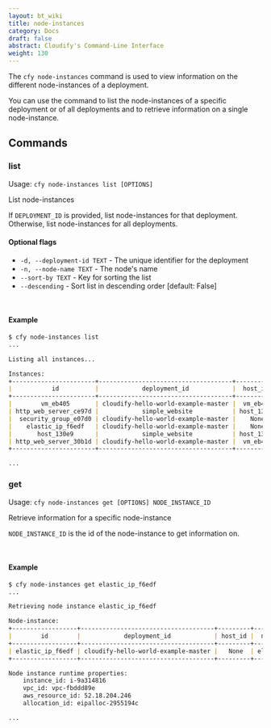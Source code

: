 ```yaml
---
layout: bt_wiki
title: node-instances
category: Docs
draft: false
abstract: Cloudify's Command-Line Interface
weight: 130
---
```


The `cfy node-instances` command is used to view information on the different node-instances of a deployment.

You can use the command to list the node-instances of a specific deployment or of all deployments and to retrieve information on a single node-instance.


## Commands

### list

Usage: `cfy node-instances list [OPTIONS]`

List node-instances

If `DEPLOYMENT_ID` is provided, list node-instances for that deployment.
Otherwise, list node-instances for all deployments.

#### Optional flags

*  `-d, --deployment-id TEXT` - 
						The unique identifier for the deployment
*  `-n, --node-name TEXT` - 
						The node's name
*  `--sort-by TEXT` - 	Key for sorting the list
*  `--descending` - 	Sort list in descending order [default: False]

&nbsp;
#### Example

```markdown
$ cfy node-instances list
...

Listing all instances...

Instances:
+-----------------------+-------------------------------------+------------+-----------------+----------+
|           id          |            deployment_id            |  host_id   |     node_id     |  state   |
+-----------------------+-------------------------------------+------------+-----------------+----------+
|        vm_eb405       | cloudify-hello-world-example-master |  vm_eb405  |        vm       | started  |
| http_web_server_ce97d |            simple_website           | host_130e9 | http_web_server | creating |
|  security_group_e07d0 | cloudify-hello-world-example-master |    None    |  security_group | started  |
|    elastic_ip_f6edf   | cloudify-hello-world-example-master |    None    |    elastic_ip   | started  |
|       host_130e9      |            simple_website           | host_130e9 |       host      | started  |
| http_web_server_30b1d | cloudify-hello-world-example-master |  vm_eb405  | http_web_server | started  |
+-----------------------+-------------------------------------+------------+-----------------+----------+

...
```

### get

Usage: `cfy node-instances get [OPTIONS] NODE_INSTANCE_ID`

Retrieve information for a specific node-instance

`NODE_INSTANCE_ID` is the id of the node-instance to get information on.

&nbsp;
#### Example

```markdown
$ cfy node-instances get elastic_ip_f6edf
...

Retrieving node instance elastic_ip_f6edf

Node-instance:
+------------------+-------------------------------------+---------+------------+---------+
|        id        |            deployment_id            | host_id |  node_id   |  state  |
+------------------+-------------------------------------+---------+------------+---------+
| elastic_ip_f6edf | cloudify-hello-world-example-master |   None  | elastic_ip | started |
+------------------+-------------------------------------+---------+------------+---------+

Node instance runtime properties:
	instance_id: i-9a314816
	vpc_id: vpc-fbddd89e
	aws_resource_id: 52.18.204.246
	allocation_id: eipalloc-2955194c

...
```